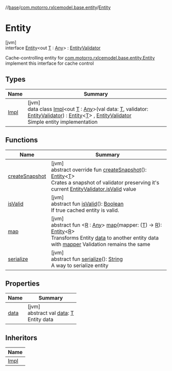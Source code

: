 //[base](../../../index.md)/[com.motorro.rxlcemodel.base.entity](../index.md)/[Entity](index.md)

# Entity

[jvm]\
interface [Entity](index.md)&lt;out [T](index.md) : [Any](https://kotlinlang.org/api/latest/jvm/stdlib/kotlin/-any/index.html)&gt; : [EntityValidator](../-entity-validator/index.md)

Cache-controlling entity for [com.motorro.rxlcemodel.base.entity.Entity](index.md) implement this interface for cache control

## Types

| Name | Summary |
|---|---|
| [Impl](-impl/index.md) | [jvm]<br>data class [Impl](-impl/index.md)&lt;out [T](-impl/index.md) : [Any](https://kotlinlang.org/api/latest/jvm/stdlib/kotlin/-any/index.html)&gt;(val data: [T](-impl/index.md), validator: [EntityValidator](../-entity-validator/index.md)) : [Entity](index.md)&lt;[T](-impl/index.md)&gt; , [EntityValidator](../-entity-validator/index.md)<br>Simple entity implementation |

## Functions

| Name | Summary |
|---|---|
| [createSnapshot](create-snapshot.md) | [jvm]<br>abstract override fun [createSnapshot](create-snapshot.md)(): [Entity](index.md)&lt;[T](index.md)&gt;<br>Crates a snapshot of validator preserving it's current [EntityValidator.isValid](../-entity-validator/is-valid.md) value |
| [isValid](../-entity-validator/is-valid.md) | [jvm]<br>abstract fun [isValid](../-entity-validator/is-valid.md)(): [Boolean](https://kotlinlang.org/api/latest/jvm/stdlib/kotlin/-boolean/index.html)<br>If true cached entity is valid. |
| [map](map.md) | [jvm]<br>abstract fun &lt;[R](map.md) : [Any](https://kotlinlang.org/api/latest/jvm/stdlib/kotlin/-any/index.html)&gt; [map](map.md)(mapper: ([T](index.md)) -&gt; [R](map.md)): [Entity](index.md)&lt;[R](map.md)&gt;<br>Transforms Entity [data](data.md) to another entity data with [mapper](map.md) Validation remains the same |
| [serialize](../-entity-validator/serialize.md) | [jvm]<br>abstract fun [serialize](../-entity-validator/serialize.md)(): [String](https://kotlinlang.org/api/latest/jvm/stdlib/kotlin/-string/index.html)<br>A way to serialize entity |

## Properties

| Name | Summary |
|---|---|
| [data](data.md) | [jvm]<br>abstract val [data](data.md): [T](index.md)<br>Entity data |

## Inheritors

| Name |
|---|
| [Impl](-impl/index.md) |
